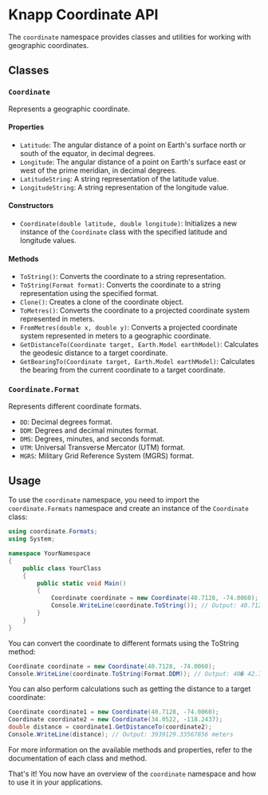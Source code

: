 # Knapp Coordinate API

The `coordinate` namespace provides classes and utilities for working with geographic coordinates.

## Classes

### `Coordinate`

Represents a geographic coordinate.

#### Properties

- `Latitude`: The angular distance of a point on Earth's surface north or south of the equator, in decimal degrees.
- `Longitude`: The angular distance of a point on Earth's surface east or west of the prime meridian, in decimal degrees.
- `LatitudeString`: A string representation of the latitude value.
- `LongitudeString`: A string representation of the longitude value.

#### Constructors

- `Coordinate(double latitude, double longitude)`: Initializes a new instance of the `Coordinate` class with the specified latitude and longitude values.

#### Methods

- `ToString()`: Converts the coordinate to a string representation.
- `ToString(Format format)`: Converts the coordinate to a string representation using the specified format.
- `Clone()`: Creates a clone of the coordinate object.
- `ToMetres()`: Converts the coordinate to a projected coordinate system represented in meters.
- `FromMetres(double x, double y)`: Converts a projected coordinate system represented in meters to a geographic coordinate.
- `GetDistanceTo(Coordinate target, Earth.Model earthModel)`: Calculates the geodesic distance to a target coordinate.
- `GetBearingTo(Coordinate target, Earth.Model earthModel)`: Calculates the bearing from the current coordinate to a target coordinate.

### `Coordinate.Format`

Represents different coordinate formats.

- `DD`: Decimal degrees format.
- `DDM`: Degrees and decimal minutes format.
- `DMS`: Degrees, minutes, and seconds format.
- `UTM`: Universal Transverse Mercator (UTM) format.
- `MGRS`: Military Grid Reference System (MGRS) format.

## Usage

To use the `coordinate` namespace, you need to import the `coordinate.Formats` namespace and create an instance of the `Coordinate` class:

```csharp
using coordinate.Formats;
using System;

namespace YourNamespace
{
    public class YourClass
    {
        public static void Main()
        {
            Coordinate coordinate = new Coordinate(40.7128, -74.0060);
            Console.WriteLine(coordinate.ToString()); // Output: 40.7128�, -74.0060�
        }
    }
}
```

You can convert the coordinate to different formats using the ToString method:

```csharp
Coordinate coordinate = new Coordinate(40.7128, -74.0060);
Console.WriteLine(coordinate.ToString(Format.DDM)); // Output: 40� 42.768', -74� 0.360'
```

You can also perform calculations such as getting the distance to a target coordinate:

```csharp
Coordinate coordinate1 = new Coordinate(40.7128, -74.0060);
Coordinate coordinate2 = new Coordinate(34.0522, -118.2437);
double distance = coordinate1.GetDistanceTo(coordinate2);
Console.WriteLine(distance); // Output: 3939129.33567856 meters
```

For more information on the available methods and properties, refer to the documentation of each class and method.

That's it! You now have an overview of the `coordinate` namespace and how to use it in your applications.

